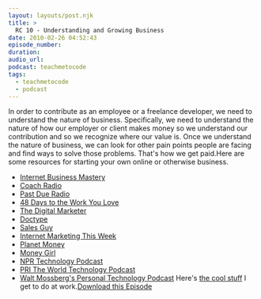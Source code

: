 ```yaml
---
layout: layouts/post.njk
title: >
  RC 10 - Understanding and Growing Business
date: 2010-02-26 04:52:43
episode_number:
duration:
audio_url:
podcast: teachmetocode
tags:
  - teachmetocode
  - podcast
---
```


In order to contribute as an employee or a freelance developer, we need to understand the nature of business. Specifically, we need to understand the nature of how our employer or client makes money so we understand our contribution and so we recognize where our value is. Once we understand the nature of business, we can look for other pain points people are facing and find ways to solve those problems. That's how we get paid.<!--more-->Here are some resources for starting your own online or otherwise business.

- [Internet Business Mastery](https://internetbusinessmastery.com)
- [Coach Radio](https://coachradio.tv)
- [Past Due Radio](https://pastdueradio.com)
- [48 Days to the Work You Love](https://48days.com)
- [The Digital Marketer](https://digitalmarketer.quickanddirtytips.com/)
- [Doctype](https://doctype.tv)
- [Sales Guy](https://sales.quickanddirtytips.com/)
- [Internet Marketing This Week](https://www.internetmarketingthisweek.com/)
- [Planet Money](https://www.npr.org/blogs/money/)
- [Money Girl](https://moneygirl.quickanddirtytips.com/)
- [NPR Technology Podcast](https://www.npr.org/rss/podcast/podcast_detail.php?siteId=4819382)
- [PRI The World Technology Podcast](https://www.theworld.org/rss/tech.xml)
- [Walt Mossberg's Personal Technology Podcast](https://feeds2.feedburner.com/atd/mossberg/video-feed)
  Here's [the cool stuff](https://crimereports.com) I get to do at work.[Download this Episode](https://media.libsyn.com/media/charlesmaxwood/RailsCoach10UnderstandingAndGrowingBusiness.mp3)
